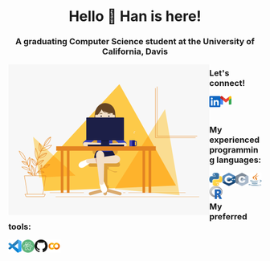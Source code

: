 <h1 align="center">Hello 👋 Han is here!</h1>
<h3 align="center">A graduating Computer Science student at the University of California, Davis</h3>

<img align="left" title="Han Nguyen" alt="Han Nguyen" width="400" src="./logos/coding.gif" />

<h3>

Let's connect! <br>

<a href="https://linkedin.com/in/nguyenhan97/"><img align="left" title="Han's LinkedIn" alt="LinkedIn" width="22px" src="./logos/linkedin.svg" /></a>
<a href="mailto:nguyenhandev@gmail.com"><img align="left" title="Han's Mailbox" alt="Mail" width="22px" src="./logos/gmail.svg" /></a>

<br>
<br>

My experienced programming languages: <br>

<img align="left" title="Python" alt="python" width="26px" height="26px" src="./logos/python.svg" />
<img align="left" title="C++" alt="C++" width="26px" height="26px" src="./logos/cplusplus.svg" />
<img align="left" title="C" alt="C" width="26px" height="26px" src="./logos/c.svg" />
<img align="left" title="Java" alt="Java" width="26px" height="26px" src="./logos/java.svg" />
<img align="left" title="R" alt="R" width="26px" height="26px" src="./logos/r.svg" />

<br>
<br>

My preferred tools: <br>

<img align="left" title="Visual Studio Code" alt="Visual Studio Code" width="26px" src="./logos/visualstudiocode.svg" />
<img align="left" title="Atom" alt="Atom" width="26px" src="./logos/atom.svg" />
<img align="left" title="GitHub" alt="GitHub" width="26px" src="./logos/github.svg" />
<img align="left" title="Google Colab" alt="Google Colab" width="26px" src="./logos/googlecolab.png" />

</h3>
